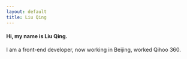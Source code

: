 ```yaml
---
layout: default
title: Liu Qing
---
```


<div id="about">

<h4>Hi, my name is <strong>Liu Qing</strong>.</h4>

<p>I am a front-end developer, now working in Beijing, worked Qihoo 360.</p>
</div>